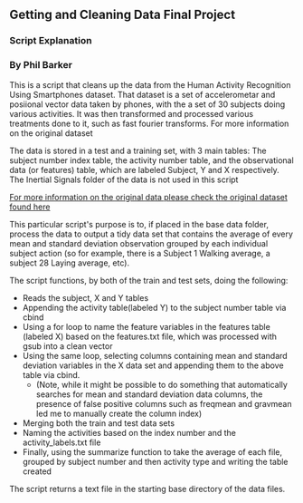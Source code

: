 ## Getting and Cleaning Data Final Project
### Script Explanation
### By Phil Barker

This is a script that cleans up the data from the Human Activity Recognition Using Smartphones dataset.
That dataset is a set of accelerometar and posiional vector data taken by phones, with the a set of 30 subjects doing various activities.
It was then transformed and processed various treatments done to it, such as fast fourier transforms. For more information on the original dataset

The data is stored in a test and a training set, with 3 main tables: The subject number index table, the activity number table, and the observational data (or features) table,
which are labeled Subject, Y and X respectively. The Inertial Signals folder of the data is not used in this script

[For more information on the original data please check the original dataset found here](https://archive.ics.uci.edu/ml/datasets/human+activity+recognition+using+smartphones)

This particular script's purpose is to, if placed in the base data folder, process the data to output a tidy data set that contains the average of every mean and 
standard deviation observation grouped by each individual subject action (so for example, there is a Subject 1 Walking average, a subject 28 Laying average, etc).

The script functions, by both of the train and test sets, doing the following:
 * Reads the subject, X and Y tables
 * Appending the activity table(labeled Y) to the subject number table via cbind
 * Using a for loop to name the feature variables in the features table (labeled X) based on the features.txt file, which was processed with gsub into a clean vector
 * Using the same loop, selecting columns containing mean and standard deviation variables in the X data set and appending them to the above table via cbind. 
    * (Note, while it might be possible to do something that automatically searches for mean and standard deviation data columns, the presence of false positive columns such as freqmean and gravmean 
    led me to manually create the column index)
 * Merging both the train and test data sets
 * Naming the activities based on the index number and the activity_labels.txt file
 * Finally, using the summarize function to take the average of each file, grouped by subject number and then activity type and writing the table created
 
The script returns a text file in the starting base directory of the data files.


